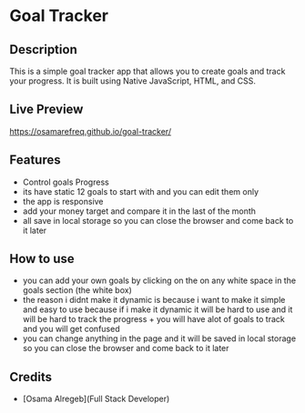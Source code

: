 
# Goal Tracker

## Description

This is a simple goal tracker app that allows you to create goals and track your progress. It is built using Native JavaScript, HTML, and CSS.

## Live Preview
https://osamarefreq.github.io/goal-tracker/
## Features

- Control goals Progress
- its have static 12 goals to start with and you can edit them only
- the app is responsive
- add your money target and compare it in the last of the month
- all save in local storage so you can close the browser and come back to it later

## How to use

- you can add your own goals by clicking on the on any white space in the goals section (the white box)
- the reason i didnt make it dynamic is because i want to make it simple and easy to use because if i make it dynamic it will be hard to use and it will be hard to track the progress  + you will have alot of goals to track and you will get confused
- you can change anything in the page and it will be saved in local storage so you can close the browser and come back to it later

## Credits

- [Osama Alregeb](Full Stack Developer)
